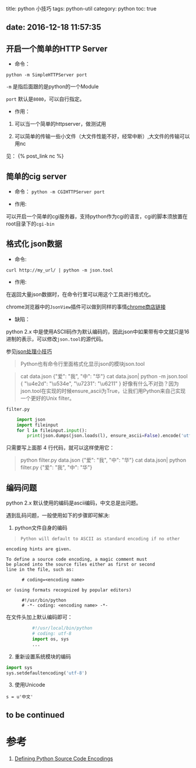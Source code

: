 title: python 小技巧
tags: python-util
category: python
toc: true

date: 2016-12-18 11:57:35
---


## 开启一个简单的HTTP Server

- 命令：

`python -m SimpleHTTPServer port`

`-m` 是指后面跟的是python的一个Module

`port` 默认是`8080`，可以自行指定。

- 作用：

1. 可以当一个简单的httpserver，做测试用

2. 可以简单的传输一些小文件（大文件性能不好，经常中断）,大文件的传输可以用nc

见： {% post_link nc %}

## 简单的cig server

- 命令：
`python -m CGIHTTPServer port`

- 作用:

可以开启一个简单的cgi服务器，支持python作为cgi的语言，cgi的脚本须放置在root目录下的`cgi-bin`

## 格式化 json数据

- 命令:

`curl http://my_url/ | python -m json.tool`

- 作用:

在返回大量json数据时，在命令行里可以用这个工具进行格式化。

chrome浏览器中的`JsonView`插件可以做到同样的事情[chrome商店链接](https://chrome.google.com/webstore/detail/json-viewer/aimiinbnnkboelefkjlenlgimcabobli?utm_source=chrome-ntp-icon)

- 缺陷：

python 2.x 中是使用ASCII码作为默认编码的，因此json中如果带有中文就只是16进制的表示，可以修改`json.tool`的源代码。

参见[json处理小技巧](http://axiaoxin.com/article/77/)

> Python也有命令行里面格式化显示json的模块json.tool

> cat data.json
{"爱": "我", "中": "华"}
> cat data.json| python -m json.tool
{
    "\u4e2d": "\u534e",
    "\u7231": "\u6211"
}
好像有什么不对劲？因为json.tool在实现的时候ensure_ascii为True，让我们用Python来自己实现一个更好的Unix filter。

`filter.py`

```python
    import json
    import fileinput
    for l in fileinput.input():
        print(json.dumps(json.loads(l), ensure_ascii=False).encode('utf-8'))
```
只需要写上面那 4 行代码，就可以这样使用它：

> python filter.py data.json
{"爱": "我", "中": "华"}
> cat data.json| python filter.py
{"爱": "我", "中": "华"}

## 编码问题

python 2.x 默认使用的编码是ascii编码，中文总是出问题。

遇到乱码问题，一般使用如下的步骤即可解决:

1. python文件自身的编码

>     Python will default to ASCII as standard encoding if no other
    encoding hints are given.

    To define a source code encoding, a magic comment must
    be placed into the source files either as first or second
    line in the file, such as:

          # coding=<encoding name>

    or (using formats recognized by popular editors)

          #!/usr/bin/python
          # -*- coding: <encoding name> -*-

在文件头加上默认编码即可：

```python
          #!/usr/local/bin/python
          # coding: utf-8
          import os, sys
          ...
```

2. 重新设置系统模块的编码

```python
import sys
sys.setdefaultencoding('utf-8')
```

3. 使用Unicode

`s = u'中文'` 

## to be continued


# 参考

1. [Defining Python Source Code Encodings](https://www.python.org/dev/peps/pep-0263/)